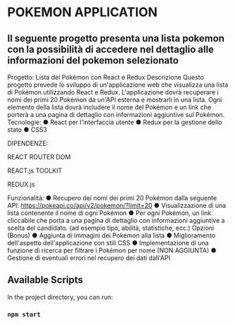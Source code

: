 # POKEMON APPLICATION

## Il seguente progetto presenta una lista pokemon con la possibilità di accedere nel dettaglio alle informazioni del pokemon selezionato

Progetto: Lista dei Pokémon con React e Redux
Descrizione
Questo progetto prevede lo sviluppo di un'applicazione web che visualizza una lista di Pokémon
utilizzando React e Redux. L'applicazione dovrà recuperare i nomi dei primi 20 Pokémon da
un'API esterna e mostrarli in una lista. Ogni elemento della lista dovrà includere il nome del
Pokémon e un link che porterà a una pagina di dettaglio con informazioni aggiuntive sul
Pokémon.
Tecnologie:
● React per l'interfaccia utente
● Redux per la gestione dello stato
● CSS3

DIPENDENZE:

REACT ROUTER DOM

REACT.js TOOLKIT

REDUX.js


Funzionalità:
● Recupero dei nomi dei primi 20 Pokémon dalla seguente API:
https://pokeapi.co/api/v2/pokemon/?limit=20
● Visualizzazione di una lista contenente il nome di ogni Pokémon
● Per ogni Pokémon, un link cliccabile che porta a una pagina di dettaglio con informazioni
aggiuntive a scelta del candidato. (ad esempio tipo, abilità, statistiche, ecc.)
Opzioni (Bonus)
● Aggiunta di immagini dei Pokémon alla lista
● Miglioramento dell'aspetto dell'applicazione con stili CSS
● Implementazione di una funzione di ricerca per filtrare i Pokémon per nome (NON AGGIUNTA)
● Gestione di eventuali errori nel recupero dei dati dall'API

## Available Scripts

In the project directory, you can run:

### `npm start`
